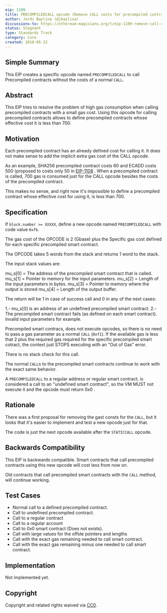 ```yaml
---
eip: 1109
title: PRECOMPILEDCALL opcode (Remove CALL costs for precompiled contracts)
author: Jordi Baylina (@jbaylina)
discussions-to: https://ethereum-magicians.org/t/eip-1109-remove-call-costs-for-precompiled-contracts/447
status: Stagnant
type: Standards Track
category: Core
created: 2018-05-22
---
```


## Simple Summary

This EIP creates a specific opcode named `PRECOMPILEDCALL` to call Precompiled contracts without the costs of a normal `CALL`.

## Abstract

This EIP tries to resolve the problem of high gas consumption when calling precompiled contracts with a small gas cost. Using this opcode for calling precompiled contracts allows to define precompiled contracts whose effective cost it is less than 700.

## Motivation

Each precompiled contract has an already defined cost for calling it. It does not make sense to add the implicit extra gas cost of the CALL opcode.

As an example, SHA256 precompiled contract costs 60 and ECADD costs 500 (proposed to costs only 50 in [EIP-1108](./eip-1108.md) . When a precompiled contract is called, 700 gas is consumed just for the CALL opcode besides the costs of the precompiled contract.

This makes no sense, and right now it's impossible to define a precompiled contract whose effective cost for using it, is less than 700.

## Specification

If `block.number >= XXXXX`, define a new opcode named `PRECOMPILEDCALL` with code value `0xfb`.

The gas cost of the OPCODE is 2 (Gbase) plus the Specific gas cost defined for each specific precompiled smart contract.

The OPCODE takes 5 words from the stack and returns 1 word to the stack.

The input stack values are:

mu_s[0] = The address of the precompiled smart contract that is called.
mu_s[1] = Pointer to memory for the input parameters.
mu_s[2] = Length of the input parameters in bytes.
mu_s[3] = Pointer to memory where the output is stored
mu_s[4] = Length of the output buffer.


The return will be 1 in case of success call and 0 in any of the next cases:

1.- mu_s[0] is an address of an undefined precompiled smart contract.
2.- The precompiled smart contract fails (as defined on each smart contract). Invalid input parameters for example.

Precompiled smart contracs, does not execute opcodes, so there is no need to pass a gas parameter as a normal `CALL` (`0xf1`).  If the available gas is less that 2 plus the required gas required for the specific precompiled smart cotract, the context just STOPS executing with an "Out of Gas" error.

There is no stack check for this call.

The normal `CALL`s to the precompiled smart contracts continue to work with the exact same behavior.

A `PRECOMPILEDCALL` to a regular address or regular smart contract, is considered a call to an "undefined smart contract", so the VM MUST not execute it and the opcode must return 0x0 .


## Rationale

There was a first proposal for removing the gast consts for the `CALL`, but it looks that it's easier to implement and test a new opcode just for that.

The code is just the next opcode available after the `STATICCALL` opcode.

## Backwards Compatibility

This EIP is backwards compatible.  Smart contracts that call precompiled contracts using this new opcode will cost less from now on.

Old contracts that call precompiled smart contracts with the `CALL` method, will continue working.

## Test Cases

- Normal call to a defined precompiled contract.
- Call to undefined precompiled contract.
- Call to a regular contract
- Call to a regular account
- Call to 0x0 smart contract (Does not exists).
- Call with large values for the offste pointers and lengths
- Call with the exact gas remaining needed to call smart contract.
- Call with the exact gas remaining minus one needed to call smart contract.

## Implementation

Not implemented yet.

## Copyright
Copyright and related rights waived via [CC0](../CC0).
